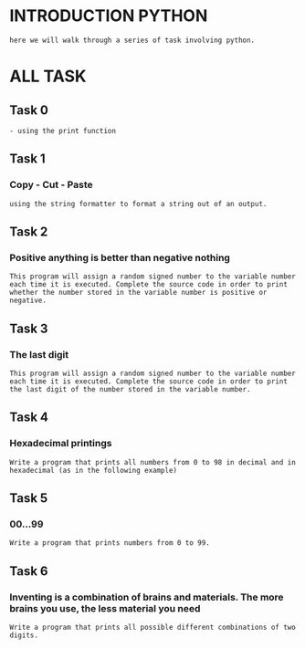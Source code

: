 # INTRODUCTION PYTHON
    here we will walk through a series of task involving python.
# ALL TASK

## Task 0
    - using the print function

## Task 1
### Copy - Cut - Paste
    using the string formatter to format a string out of an output.

## Task 2
###  Positive anything is better than negative nothing
    This program will assign a random signed number to the variable number each time it is executed. Complete the source code in order to print whether the number stored in the variable number is positive or negative.

## Task 3
### The last digit
    This program will assign a random signed number to the variable number each time it is executed. Complete the source code in order to print the last digit of the number stored in the variable number.

## Task 4
### Hexadecimal printings
    Write a program that prints all numbers from 0 to 98 in decimal and in hexadecimal (as in the following example)
 
## Task 5
### 00...99
    Write a program that prints numbers from 0 to 99.


## Task 6
### Inventing is a combination of brains and materials. The more brains you use, the less material you need
    Write a program that prints all possible different combinations of two digits.